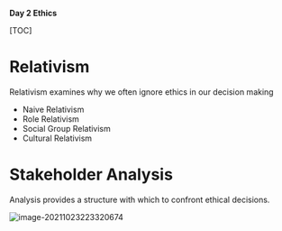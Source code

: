 **Day 2 Ethics**

[TOC]



# Relativism

Relativism examines why we often ignore ethics in our decision making

- Naive Relativism
- Role Relativism
- Social Group Relativism
- Cultural Relativism

# Stakeholder Analysis

Analysis provides a structure with which to confront ethical decisions.

![image-20211023223320674](C:\Users\DELL\AppData\Roaming\Typora\typora-user-images\image-20211023223320674.png)